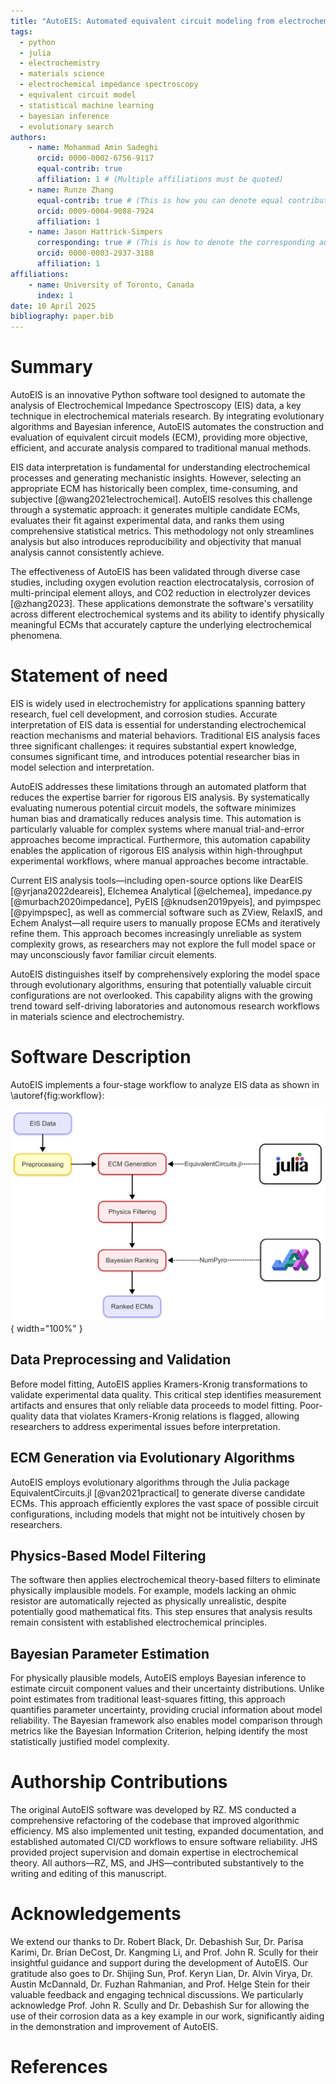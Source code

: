 ```yaml
---
title: "AutoEIS: Automated equivalent circuit modeling from electrochemical impedance spectroscopy data using statistical machine learning"
tags:
  - python
  - julia
  - electrochemistry
  - materials science
  - electrochemical impedance spectroscopy
  - equivalent circuit model
  - statistical machine learning
  - bayesian inference
  - evolutionary search
authors:
    - name: Mohammad Amin Sadeghi
      orcid: 0000-0002-6756-9117
      equal-contrib: true
      affiliation: 1 # (Multiple affiliations must be quoted)
    - name: Runze Zhang
      equal-contrib: true # (This is how you can denote equal contributions between multiple authors)
      orcid: 0009-0004-9088-7924
      affiliation: 1
    - name: Jason Hattrick-Simpers
      corresponding: true # (This is how to denote the corresponding author)
      orcid: 0000-0003-2937-3188
      affiliation: 1
affiliations:
    - name: University of Toronto, Canada
      index: 1
date: 10 April 2025
bibliography: paper.bib
---
```

# Summary

AutoEIS is an innovative Python software tool designed to automate the analysis of Electrochemical Impedance Spectroscopy (EIS) data, a key technique in electrochemical materials research. By integrating evolutionary algorithms and Bayesian inference, AutoEIS automates the construction and evaluation of equivalent circuit models (ECM), providing more objective, efficient, and accurate analysis compared to traditional manual methods.

EIS data interpretation is fundamental for understanding electrochemical processes and generating mechanistic insights. However, selecting an appropriate ECM has historically been complex, time-consuming, and subjective [@wang2021electrochemical]. AutoEIS resolves this challenge through a systematic approach: it generates multiple candidate ECMs, evaluates their fit against experimental data, and ranks them using comprehensive statistical metrics. This methodology not only streamlines analysis but also introduces reproducibility and objectivity that manual analysis cannot consistently achieve.

The effectiveness of AutoEIS has been validated through diverse case studies, including oxygen evolution reaction electrocatalysis, corrosion of multi-principal element alloys, and CO2 reduction in electrolyzer devices [@zhang2023]. These applications demonstrate the software's versatility across different electrochemical systems and its ability to identify physically meaningful ECMs that accurately capture the underlying electrochemical phenomena.

# Statement of need

EIS is widely used in electrochemistry for applications spanning battery research, fuel cell development, and corrosion studies. Accurate interpretation of EIS data is essential for understanding electrochemical reaction mechanisms and material behaviors. Traditional EIS analysis faces three significant challenges: it requires substantial expert knowledge, consumes significant time, and introduces potential researcher bias in model selection and interpretation.

AutoEIS addresses these limitations through an automated platform that reduces the expertise barrier for rigorous EIS analysis. By systematically evaluating numerous potential circuit models, the software minimizes human bias and dramatically reduces analysis time. This automation is particularly valuable for complex systems where manual trial-and-error approaches become impractical. Furthermore, this automation capability enables the application of rigorous EIS analysis within high-throughput experimental workflows, where manual approaches become intractable.

Current EIS analysis tools—including open-source options like DearEIS [@yrjana2022deareis], Elchemea Analytical [@elchemea], impedance.py [@murbach2020impedance], PyEIS [@knudsen2019pyeis], and pyimpspec [@pyimpspec], as well as commercial software such as ZView, RelaxIS, and Echem Analyst—all require users to manually propose ECMs and iteratively refine them. This approach becomes increasingly unreliable as system complexity grows, as researchers may not explore the full model space or may unconsciously favor familiar circuit elements.

AutoEIS distinguishes itself by comprehensively exploring the model space through evolutionary algorithms, ensuring that potentially valuable circuit configurations are not overlooked. This capability aligns with the growing trend toward self-driving laboratories and autonomous research workflows in materials science and electrochemistry.

# Software Description

AutoEIS implements a four-stage workflow to analyze EIS data as shown in \autoref{fig:workflow}:

![AutoEIS workflow diagram \label{fig:workflow}](./workflow-mmd.png){ width="100%" }

## Data Preprocessing and Validation

Before model fitting, AutoEIS applies Kramers-Kronig transformations to validate experimental data quality. This critical step identifies measurement artifacts and ensures that only reliable data proceeds to model fitting. Poor-quality data that violates Kramers-Kronig relations is flagged, allowing researchers to address experimental issues before interpretation.

## ECM Generation via Evolutionary Algorithms

AutoEIS employs evolutionary algorithms through the Julia package EquivalentCircuits.jl [@van2021practical] to generate diverse candidate ECMs. This approach efficiently explores the vast space of possible circuit configurations, including models that might not be intuitively chosen by researchers.

## Physics-Based Model Filtering

The software then applies electrochemical theory-based filters to eliminate physically implausible models. For example, models lacking an ohmic resistor are automatically rejected as physically unrealistic, despite potentially good mathematical fits. This step ensures that analysis results remain consistent with established electrochemical principles.

## Bayesian Parameter Estimation

For physically plausible models, AutoEIS employs Bayesian inference to estimate circuit component values and their uncertainty distributions. Unlike point estimates from traditional least-squares fitting, this approach quantifies parameter uncertainty, providing crucial information about model reliability. The Bayesian framework also enables model comparison through metrics like the Bayesian Information Criterion, helping identify the most statistically justified model complexity.

# Authorship Contributions

The original AutoEIS software was developed by RZ. MS conducted a comprehensive refactoring of the codebase that improved algorithmic efficiency. MS also implemented unit testing, expanded documentation, and established automated CI/CD workflows to ensure software reliability. JHS provided project supervision and domain expertise in electrochemical theory. All authors—RZ, MS, and JHS—contributed substantively to the writing and editing of this manuscript.

# Acknowledgements

We extend our thanks to Dr. Robert Black, Dr. Debashish Sur, Dr. Parisa Karimi, Dr. Brian DeCost, Dr. Kangming Li, and Prof. John R. Scully for their insightful guidance and support during the development of AutoEIS. Our gratitude also goes to Dr. Shijing Sun, Prof. Keryn Lian, Dr. Alvin Virya, Dr. Austin McDannald, Dr. Fuzhan Rahmanian, and Prof. Helge Stein for their valuable feedback and engaging technical discussions. We particularly acknowledge Prof. John R. Scully and Dr. Debashish Sur for allowing the use of their corrosion data as a key example in our work, significantly aiding in the demonstration and improvement of AutoEIS.

# References
